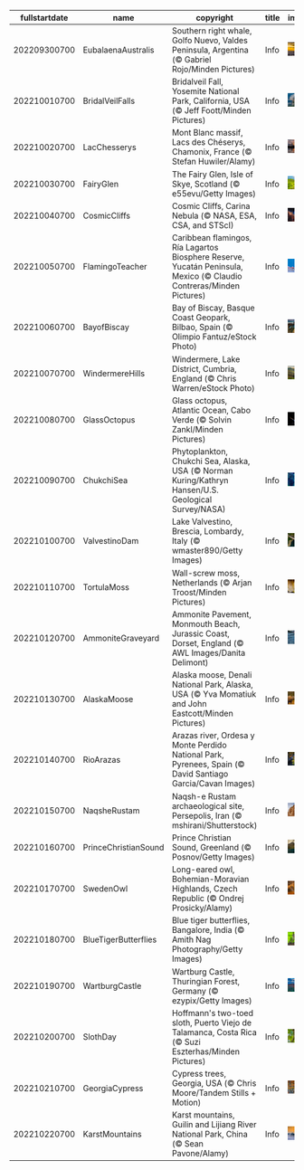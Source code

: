 |fullstartdate|name|copyright|title|image|
|--|--|--|--|--|
202209300700|EubalaenaAustralis|Southern right whale, Golfo Nuevo, Valdes Peninsula, Argentina (© Gabriel Rojo/Minden Pictures)|Info|![](/en-AU/2022/10/202209300700EubalaenaAustralis.jpg)|
202210010700|BridalVeilFalls|Bridalveil Fall, Yosemite National Park, California, USA (© Jeff Foott/Minden Pictures)|Info|![](/en-AU/2022/10/202210010700BridalVeilFalls.jpg)|
202210020700|LacChesserys|Mont Blanc massif, Lacs des Chéserys, Chamonix, France (© Stefan Huwiler/Alamy)|Info|![](/en-AU/2022/10/202210020700LacChesserys.jpg)|
202210030700|FairyGlen|The Fairy Glen, Isle of Skye, Scotland (© e55evu/Getty Images)|Info|![](/en-AU/2022/10/202210030700FairyGlen.jpg)|
202210040700|CosmicCliffs|Cosmic Cliffs, Carina Nebula (© NASA, ESA, CSA, and STScI)|Info|![](/en-AU/2022/10/202210040700CosmicCliffs.jpg)|
202210050700|FlamingoTeacher|Caribbean flamingos, Ría Lagartos Biosphere Reserve, Yucatán Peninsula, Mexico (© Claudio Contreras/Minden Pictures)|Info|![](/en-AU/2022/10/202210050700FlamingoTeacher.jpg)|
202210060700|BayofBiscay|Bay of Biscay, Basque Coast Geopark, Bilbao, Spain (© Olimpio Fantuz/eStock Photo)|Info|![](/en-AU/2022/10/202210060700BayofBiscay.jpg)|
202210070700|WindermereHills|Windermere, Lake District, Cumbria, England (© Chris Warren/eStock Photo)|Info|![](/en-AU/2022/10/202210070700WindermereHills.jpg)|
202210080700|GlassOctopus|Glass octopus, Atlantic Ocean, Cabo Verde (© Solvin Zankl/Minden Pictures)|Info|![](/en-AU/2022/10/202210080700GlassOctopus.jpg)|
202210090700|ChukchiSea|Phytoplankton, Chukchi Sea, Alaska, USA (© Norman Kuring/Kathryn Hansen/U.S. Geological Survey/NASA)|Info|![](/en-AU/2022/10/202210090700ChukchiSea.jpg)|
202210100700|ValvestinoDam|Lake Valvestino, Brescia, Lombardy, Italy (© wmaster890/Getty Images)|Info|![](/en-AU/2022/10/202210100700ValvestinoDam.jpg)|
202210110700|TortulaMoss|Wall-screw moss, Netherlands (© Arjan Troost/Minden Pictures)|Info|![](/en-AU/2022/10/202210110700TortulaMoss.jpg)|
202210120700|AmmoniteGraveyard|Ammonite Pavement, Monmouth Beach, Jurassic Coast, Dorset, England (© AWL Images/Danita Delimont)|Info|![](/en-AU/2022/10/202210120700AmmoniteGraveyard.jpg)|
202210130700|AlaskaMoose|Alaska moose, Denali National Park, Alaska, USA (© Yva Momatiuk and John Eastcott/Minden Pictures)|Info|![](/en-AU/2022/10/202210130700AlaskaMoose.jpg)|
202210140700|RioArazas|Arazas river, Ordesa y Monte Perdido National Park, Pyrenees, Spain (© David Santiago Garcia/Cavan Images)|Info|![](/en-AU/2022/10/202210140700RioArazas.jpg)|
202210150700|NaqsheRustam|Naqsh-e Rustam archaeological site, Persepolis, Iran (© mshirani/Shutterstock)|Info|![](/en-AU/2022/10/202210150700NaqsheRustam.jpg)|
202210160700|PrinceChristianSound|Prince Christian Sound, Greenland (© Posnov/Getty Images)|Info|![](/en-AU/2022/10/202210160700PrinceChristianSound.jpg)|
202210170700|SwedenOwl|Long-eared owl, Bohemian-Moravian Highlands, Czech Republic (© Ondrej Prosicky/Alamy)|Info|![](/en-AU/2022/10/202210170700SwedenOwl.jpg)|
202210180700|BlueTigerButterflies|Blue tiger butterflies, Bangalore, India (© Amith Nag Photography/Getty Images)|Info|![](/en-AU/2022/10/202210180700BlueTigerButterflies.jpg)|
202210190700|WartburgCastle|Wartburg Castle, Thuringian Forest, Germany (© ezypix/Getty Images)|Info|![](/en-AU/2022/10/202210190700WartburgCastle.jpg)|
202210200700|SlothDay|Hoffmann's two-toed sloth, Puerto Viejo de Talamanca, Costa Rica (© Suzi Eszterhas/Minden Pictures)|Info|![](/en-AU/2022/10/202210200700SlothDay.jpg)|
202210210700|GeorgiaCypress|Cypress trees, Georgia, USA (© Chris Moore/Tandem Stills + Motion)|Info|![](/en-AU/2022/10/202210210700GeorgiaCypress.jpg)|
202210220700|KarstMountains|Karst mountains, Guilin and Lijiang River National Park, China (© Sean Pavone/Alamy)|Info|![](/en-AU/2022/10/202210220700KarstMountains.jpg)|
